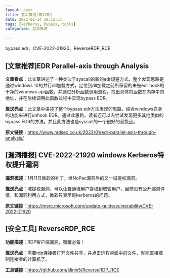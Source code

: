 ```yaml
---
layout: post
title: 蓝军推送(第12期)
date: 2022-01-14 19:12:57
tags: [kerberos, bypass, tools]
categories: 蓝军推送

---
```

bypass edr、CVE-2022-21920、ReverseRDP_RCE
<!--more -->
## [文章推荐]EDR Parallel-axis through Analysis

**文章看点**：此文章讲述了一种类似于syscall的新的edr规避方式，整个发现思路是通过windows 10的并行dll加载方式，定位到dll加载之前所保留的未被edr hook的干净的windows api函数，并通过分析函数调用流程，找出具体的函数在内存中的地址，并在后续调用此函数过程中实现bypass EDR。

**推送亮点**：此文章中讲述了整个bypass edr方法发现的思路，结合windows自身的功能来进行unhook EDR。通过此思路，读者还可以去尝试发现更多其他类似的bypass EDR的方法。并且此方法也是syscall的一个很好的替换品。

**原文链接**：https://www.mdsec.co.uk/2022/01/edr-parallel-asis-through-analysis/

## [漏洞播报] CVE-2022-21920 windows Kerberos特权提升漏洞

**漏洞概述**：1月11日微软的补丁，继NoPac漏洞后的又一域提权漏洞。

**推送亮点**：域提权漏洞，可以让普通域用户提权到域管用户，目前没有公开漏洞详情，和漏洞利用方式，微软只表示是kerberos的问题。

**原文链接**：https://msrc.microsoft.com/update-guide/vulnerability/CVE-2022-21920

## [安全工具] ReverseRDP_RCE

**功能描述**：RDP客户端漏洞，蜜罐必备！

**推送亮点**：需要rdp连接者打开文件共享，并点击远程桌面中的文件，就能直接控制连接者的计算机了。

**工具链接**：https://github.com/klinix5/ReverseRDP_RCE

